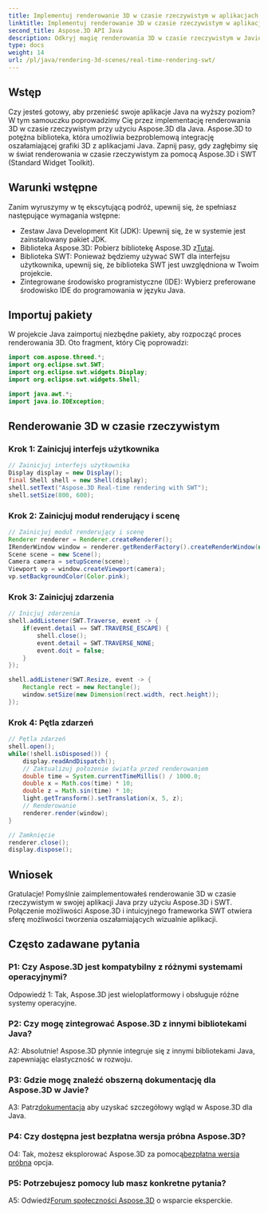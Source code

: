 ```yaml
---
title: Implementuj renderowanie 3D w czasie rzeczywistym w aplikacjach Java przy użyciu SWT
linktitle: Implementuj renderowanie 3D w czasie rzeczywistym w aplikacjach Java przy użyciu SWT
second_title: Aspose.3D API Java
description: Odkryj magię renderowania 3D w czasie rzeczywistym w Javie dzięki Aspose.3D. Twórz oszałamiające wizualnie aplikacje bez wysiłku.
type: docs
weight: 14
url: /pl/java/rendering-3d-scenes/real-time-rendering-swt/
---
```

## Wstęp

Czy jesteś gotowy, aby przenieść swoje aplikacje Java na wyższy poziom? W tym samouczku poprowadzimy Cię przez implementację renderowania 3D w czasie rzeczywistym przy użyciu Aspose.3D dla Java. Aspose.3D to potężna biblioteka, która umożliwia bezproblemową integrację oszałamiającej grafiki 3D z aplikacjami Java. Zapnij pasy, gdy zagłębimy się w świat renderowania w czasie rzeczywistym za pomocą Aspose.3D i SWT (Standard Widget Toolkit).

## Warunki wstępne

Zanim wyruszymy w tę ekscytującą podróż, upewnij się, że spełniasz następujące wymagania wstępne:

- Zestaw Java Development Kit (JDK): Upewnij się, że w systemie jest zainstalowany pakiet JDK.
-  Biblioteka Aspose.3D: Pobierz bibliotekę Aspose.3D z[Tutaj](https://releases.aspose.com/3d/java/).
- Biblioteka SWT: Ponieważ będziemy używać SWT dla interfejsu użytkownika, upewnij się, że biblioteka SWT jest uwzględniona w Twoim projekcie.
- Zintegrowane środowisko programistyczne (IDE): Wybierz preferowane środowisko IDE do programowania w języku Java.

## Importuj pakiety

W projekcie Java zaimportuj niezbędne pakiety, aby rozpocząć proces renderowania 3D. Oto fragment, który Cię poprowadzi:

```java
import com.aspose.threed.*;
import org.eclipse.swt.SWT;
import org.eclipse.swt.widgets.Display;
import org.eclipse.swt.widgets.Shell;

import java.awt.*;
import java.io.IOException;
```

## Renderowanie 3D w czasie rzeczywistym

### Krok 1: Zainicjuj interfejs użytkownika
```java
// Zainicjuj interfejs użytkownika
Display display = new Display();
final Shell shell = new Shell(display);
shell.setText("Aspose.3D Real-time rendering with SWT");
shell.setSize(800, 600);
```

### Krok 2: Zainicjuj moduł renderujący i scenę
```java
// Zainicjuj moduł renderujący i scenę
Renderer renderer = Renderer.createRenderer();
IRenderWindow window = renderer.getRenderFactory().createRenderWindow(new RenderParameters(), WindowHandle.fromWin32(shell.handle));
Scene scene = new Scene();
Camera camera = setupScene(scene);
Viewport vp = window.createViewport(camera);
vp.setBackgroundColor(Color.pink);
```

### Krok 3: Zainicjuj zdarzenia
```java
// Inicjuj zdarzenia
shell.addListener(SWT.Traverse, event -> {
    if(event.detail == SWT.TRAVERSE_ESCAPE) {
        shell.close();
        event.detail = SWT.TRAVERSE_NONE;
        event.doit = false;
    }
});

shell.addListener(SWT.Resize, event -> {
    Rectangle rect = new Rectangle();
    window.setSize(new Dimension(rect.width, rect.height));
});
```

### Krok 4: Pętla zdarzeń
```java
// Pętla zdarzeń
shell.open();
while(!shell.isDisposed()) {
    display.readAndDispatch();
    // Zaktualizuj położenie światła przed renderowaniem
    double time = System.currentTimeMillis() / 1000.0;
    double x = Math.cos(time) * 10;
    double z = Math.sin(time) * 10;
    light.getTransform().setTranslation(x, 5, z);
    // Renderowanie
    renderer.render(window);
}

// Zamknięcie
renderer.close();
display.dispose();
```

## Wniosek

Gratulacje! Pomyślnie zaimplementowałeś renderowanie 3D w czasie rzeczywistym w swojej aplikacji Java przy użyciu Aspose.3D i SWT. Połączenie możliwości Aspose.3D i intuicyjnego frameworka SWT otwiera sferę możliwości tworzenia oszałamiających wizualnie aplikacji.

## Często zadawane pytania

### P1: Czy Aspose.3D jest kompatybilny z różnymi systemami operacyjnymi?

Odpowiedź 1: Tak, Aspose.3D jest wieloplatformowy i obsługuje różne systemy operacyjne.

### P2: Czy mogę zintegrować Aspose.3D z innymi bibliotekami Java?

A2: Absolutnie! Aspose.3D płynnie integruje się z innymi bibliotekami Java, zapewniając elastyczność w rozwoju.

### P3: Gdzie mogę znaleźć obszerną dokumentację dla Aspose.3D w Javie?

 A3: Patrz[dokumentacja](https://reference.aspose.com/3d/java/) aby uzyskać szczegółowy wgląd w Aspose.3D dla Java.

### P4: Czy dostępna jest bezpłatna wersja próbna Aspose.3D?

 O4: Tak, możesz eksplorować Aspose.3D za pomocą[bezpłatna wersja próbna](https://releases.aspose.com/) opcja.

### P5: Potrzebujesz pomocy lub masz konkretne pytania?

 A5: Odwiedź[Forum społeczności Aspose.3D](https://forum.aspose.com/c/3d/18) o wsparcie eksperckie.